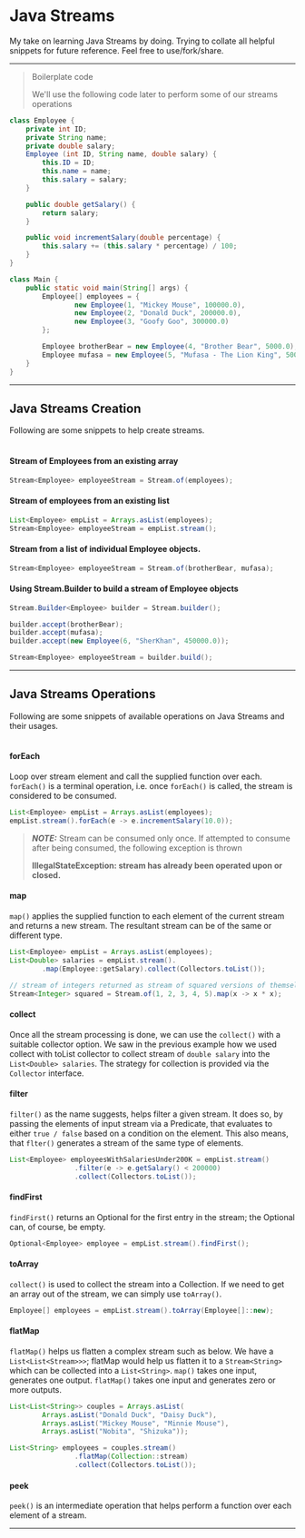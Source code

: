 # Java Streams
My take on learning Java Streams by doing.
Trying to collate all helpful snippets for future reference.
Feel free to use/fork/share. 

---

> Boilerplate code
>
> We'll use the following code later to perform some of our streams operations

```java
class Employee {
    private int ID;
    private String name;
    private double salary;
    Employee (int ID, String name, double salary) {
        this.ID = ID;
        this.name = name;
        this.salary = salary;
    }

    public double getSalary() {
        return salary;
    }

    public void incrementSalary(double percentage) {
        this.salary += (this.salary * percentage) / 100;
    }
}

class Main {
    public static void main(String[] args) {
        Employee[] employees = {
                new Employee(1, "Mickey Mouse", 100000.0),
                new Employee(2, "Donald Duck", 200000.0),
                new Employee(3, "Goofy Goo", 300000.0)
        };

        Employee brotherBear = new Employee(4, "Brother Bear", 5000.0);
        Employee mufasa = new Employee(5, "Mufasa - The Lion King", 500000.0);
    }
}
```
---

## Java Streams Creation
Following are some snippets to help create streams.
<br></br>

#### Stream of Employees from an existing array
```java
Stream<Employee> employeeStream = Stream.of(employees);
```

#### Stream of employees from an existing list
```java
List<Employee> empList = Arrays.asList(employees);
Stream<Employee> employeeStream = empList.stream();
```

#### Stream from a list of individual Employee objects.
```java
Stream<Employee> employeeStream = Stream.of(brotherBear, mufasa);
```

#### Using Stream.Builder to build a stream of Employee objects
```java
Stream.Builder<Employee> builder = Stream.builder();

builder.accept(brotherBear);
builder.accept(mufasa);
builder.accept(new Employee(6, "SherKhan", 450000.0));

Stream<Employee> employeeStream = builder.build();
```

---

## Java Streams Operations
Following are some snippets of available operations on Java Streams and their usages.
<br></br>

#### forEach
Loop over stream element and call the supplied function over each. `forEach()` is a terminal operation, i.e. once `forEach()`
is called, the stream is considered to be consumed.

```java
List<Employee> empList = Arrays.asList(employees);
empList.stream().forEach(e -> e.incrementSalary(10.0));
```

> **_NOTE:_**  Stream can be consumed only once. If attempted to consume after being consumed, the following exception is thrown
> 
> **IllegalStateException: stream has already been operated upon or closed.**


#### map
`map()` applies the supplied function to each element of the current stream
and returns a new stream. The resultant stream can be of the same or different type.

```java
List<Employee> empList = Arrays.asList(employees);
List<Double> salaries = empList.stream().
        .map(Employee::getSalary).collect(Collectors.toList());
```

```java
// stream of integers returned as stream of squared versions of themselves.
Stream<Integer> squared = Stream.of(1, 2, 3, 4, 5).map(x -> x * x);
```

#### collect
Once all the stream processing is done, we can use the `collect()`
with a suitable collector option.
We saw in the previous example how we used collect with toList collector
to collect stream of `double salary` into the `List<Double> salaries`.
The strategy for collection is provided via the `Collector` interface.

#### filter
`filter()` as the name suggests, helps filter a given stream. It does so,
by passing the elements of input stream via a Predicate, that
evaluates to either `true / false` based on a condition on the element.
This also means, that `flter()` generates a stream of the same type of elements.

```java
List<Employee> employeesWithSalariesUnder200K = empList.stream()
                .filter(e -> e.getSalary() < 200000)
                .collect(Collectors.toList());
```

#### findFirst
`findFirst()` returns an Optional for the first entry in the stream; the Optional can, of course, be empty.

```java
Optional<Employee> employee = empList.stream().findFirst();
```

#### toArray
`collect()` is used to collect the stream into a Collection. If we need to get an array out of the stream, we can simply use `toArray()`.

```java
Employee[] employees = empList.stream().toArray(Employee[]::new);
```

#### flatMap
`flatMap()` helps us flatten a complex stream such as below. We have a `List<List<Stream>>>`;
flatMap would help us flatten it to a `Stream<String>` which can be collected into a `List<String>`.
`map()` takes one input, generates one output. `flatMap()` takes one input and generates
zero or more outputs.

```java
List<List<String>> couples = Arrays.asList(
        Arrays.asList("Donald Duck", "Daisy Duck"),
        Arrays.asList("Mickey Mouse", "Minnie Mouse"),
        Arrays.asList("Nobita", "Shizuka"));

List<String> employees = couples.stream()
                .flatMap(Collection::stream)
                .collect(Collectors.toList());
```

#### peek
`peek()` is an intermediate operation that helps perform a function
over each element of a stream.

---

